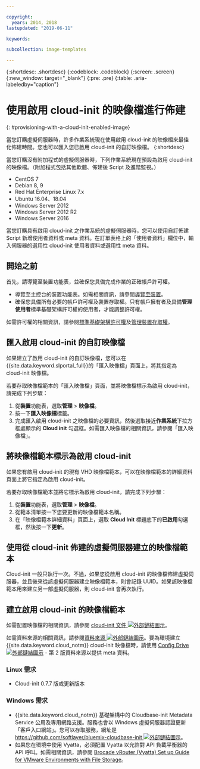 ```yaml
---

copyright:
  years: 2014, 2018
lastupdated: "2019-06-11"

keywords:

subcollection: image-templates

---
```


{:shortdesc: .shortdesc}
{:codeblock: .codeblock}
{:screen: .screen}
{:new_window: target="_blank"}
{:pre: .pre}
{:table: .aria-labeledby="caption"}


# 使用啟用 cloud-init 的映像檔進行佈建
{: #provisioning-with-a-cloud-init-enabled-image}

當您訂購虛擬伺服器時，許多作業系統現在使用啟用 cloud-init 的映像檔來最佳化佈建時間。您也可以匯入您已啟用 cloud-init 的自訂映像檔。
{:shortdesc}

當您訂購沒有附加程式的虛擬伺服器時，下列作業系統現在預設為啟用 cloud-init 的映像檔。（附加程式包括其他軟體、佈建後 Script 及進階監視。）
* CentOS 7
* Debian 8, 9
* Red Hat Enterprise Linux 7.x
* Ubuntu 16.04、18.04
* Windows Server 2012
* Windows Server 2012 R2
* Windows Server 2016

當您訂購具有啟用 cloud-init 之作業系統的虛擬伺服器時，您可以使用自訂佈建 Script 新增使用者資料或 meta 資料。在訂單表格上的「使用者資料」欄位中，輸入伺服器的選用性 cloud-init 使用者資料或選用性 meta 資料。

## 開始之前
首先，請導覽至裝置功能表，並確保您具備完成作業的正確帳戶許可權。

* 導覽至主控台的裝置功能表。如需相關資訊，請參閱[導覽至裝置](/docs/infrastructure/image-templates?topic=virtual-servers-navigating-devices)。
* 確保您具備所有必要的帳戶許可權及裝置存取權。只有帳戶擁有者及具備**管理使用者**標準基礎架構許可權的使用者，才能調整許可權。

如需許可權的相關資訊，請參閱[標準基礎架構許可權](/docs/iam?topic=iam-infrapermission#infrapermission)及[管理裝置存取權](/docs/vsi?topic=virtual-servers-managing-device-access)。

## 匯入啟用 cloud-init 的自訂映像檔

如果建立了啟用 cloud-init 的自訂映像檔，您可以在 {{site.data.keyword.slportal_full}}的「匯入映像檔」頁面上，將其指定為 cloud-init 映像檔。

若要存取映像檔範本的「匯入映像檔」頁面，並將映像檔標示為啟用 cloud-init，請完成下列步驟：
1. 從**裝置**功能表，選取**管理** > **映像檔**。
2. 按一下**匯入映像檔**標籤。
3. 完成匯入啟用 cloud-init 之映像檔的必要資訊，然後選取接近**作業系統**下拉方框處顯示的 **Cloud init** 勾選框。如需匯入映像檔的相關資訊，請參閱「匯入映像檔」。

## 將映像檔範本標示為啟用 cloud-init

如果您有啟用 cloud-init 的現有 VHD 映像檔範本，可以在映像檔範本的詳細資料頁面上將它指定為啟用 cloud-init。

若要存取映像檔範本並將它標示為啟用 cloud-init，請完成下列步驟：
1. 從**裝置**功能表，選取**管理** > **映像檔**。
2. 從範本清單按一下您要更新的映像檔範本名稱。
3. 在「映像檔範本詳細資料」頁面上，選取 **Cloud Init** 標題底下的**已啟用**勾選框，然後按一下**更新**。

## 使用從 cloud-init 佈建的虛擬伺服器建立的映像檔範本

Cloud-init 一般只執行一次。不過，如果您從啟用 cloud-init 的映像檔佈建虛擬伺服器，並且後來從該虛擬伺服器建立映像檔範本，則會記錄 UUID。如果該映像檔範本用來建立另一部虛擬伺服器，則 cloud-init 會再次執行。

## 建立啟用 cloud-init 的映像檔範本

如需配置映像檔的相關資訊，請參閱 [cloud-init 文件 ![外部鏈結圖示](../../icons/launch-glyph.svg "外部鏈結圖示")](https://cloudinit.readthedocs.io/en/latest/)。

如需資料來源的相關資訊，請參閱[資料來源 ![外部鏈結圖示](../../icons/launch-glyph.svg "外部鏈結圖示")](http://cloudinit.readthedocs.io/en/latest/topics/datasources.html)。要為環境建立 {{site.data.keyword.cloud_notm}} cloud-init 映像檔時，請使用 [Config Drive ![外部鏈結圖示](../../icons/launch-glyph.svg "外部鏈結圖示")](http://cloudinit.readthedocs.io/en/latest/topics/datasources/configdrive.html) - 第 2 版資料來源以提供 meta 資料。

### Linux 需求
* Cloud-init 0.7.7 版或更新版本

### Windows 需求
* {{site.data.keyword.cloud_notm}} 基礎架構中的 Cloudbase-init Metadata Service 公用及專用網路支援。服務也會以 Windows 虛擬伺服器認證更新「客戶入口網站」。您可以存取服務，網址是 [https://github.com/softlayer/bluemix-cloudbase-init ![外部鏈結圖示](../../icons/launch-glyph.svg "外部鏈結圖示")](https://github.com/softlayer/bluemix-cloudbase-init)。
* 如果您在環境中使用 Vyatta，必須配置 Vyatta 以允許對 API 負載平衡器的 API 呼叫。如需相關資訊，請參閱 [Brocade vRouter (Vyatta) Set up Guide for VMware Environments with File Storage](/docs/infrastructure/virtual-router-appliance?topic=hardware-firewall-dedicated-ibm-cloud-ip-ranges#load-balancer-ips)。
